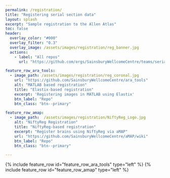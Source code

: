 ```yaml
---
permalink: /registration/
title: "Registering serial section data"
layout: splash
excerpt: "Sample registration to the Allen Atlas"
toc: false
header:
  overlay_color: "#000"
  overlay_filter: "0.3"
  overlay_image: /assets/images/registration/reg_banner.jpg
  actions:
    - label: "All repos"
      url: "https://github.com/orgs/SainsburyWellcomeCentre/teams/serial2p/repositories"

feature_row_ara_tools:
  - image_path: /assets/images/registration/reg_coronal.jpg
    url: "https://github.com/SainsburyWellcomeCentre/ara_tools"
    alt: "MATLAB based registration"
    title: "Elastix-based registration"
    excerpt: 'Registering images in MATLAB using Elastix'
    btn_label: "Repo"
    btn_class: "btn--primary"

feature_row_amap:
  - image_path:  /assets/images/registration/NiftyReg_Logo.jpg
    alt: "NiftyReg Registration"
    title: "NiftyReg-based registration"
    excerpt: "Register brains using NiftyReg via aMAP"
    url: "https://github.com/SainsburyWellcomeCentre/aMAP/wiki"
    btn_label: "Repo"
    btn_class: "btn--primary"

---
```


{% include feature_row id="feature_row_ara_tools" type="left" %}
{% include feature_row id="feature_row_amap"      type="left" %}
